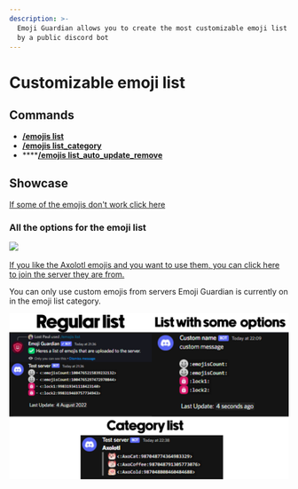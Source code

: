```yaml
---
description: >-
  Emoji Guardian allows you to create the most customizable emoji list provided
  by a public discord bot
---
```


# Customizable emoji list

## Commands

* ****[**/emojis list**](../commands/commands-that-work-with-multiple-emojis.md#emojis-list)****
* ****[**/emojis list\_category**](../commands/commands-that-work-with-multiple-emojis.md#emojis-list\_category)****
* ****[**/emojis list\_auto\_update\_remove**](../commands/commands-that-work-with-multiple-emojis.md#emojis-list\_auto\_update\_remove)

## Showcase

[If some of the emojis don't work click here](../../troubleshooting.md#emojis-dont-work-in-the-emoji-list)

### All the options for the emoji list

![](../../.gitbook/assets/Discord\_0ZZ1rCQcav.png)

[If you like the Axolotl emojis and you want to use them, you can click here to join the server they are from.](https://discord.com/invite/HcJuMbsMy2)

You can only use custom emojis from servers Emoji Guardian is currently on in the emoji list category.

![](<../../.gitbook/assets/Frame 6 (1).png>)
